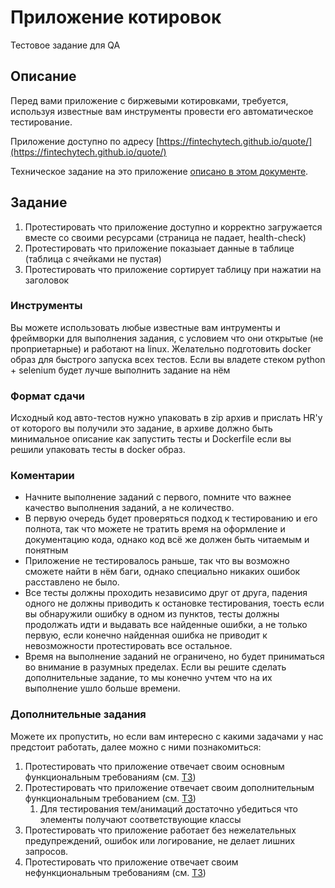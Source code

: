 # Приложение котировок

Тестовое задание для QA

## Описание

Перед вами приложение с биржевыми котировками, требуется, используя известные вам инструменты провести его автоматическое тестирование.

Приложение доступно по адресу [https://fintechytech.github.io/quote/](https://fintechytech.github.io/quote/)

Техническое задание на это приложение [описано в этом документе](Requirements.md).

## Задание


1. Протестировать что приложение доступно и корректно загружается вместе со своими ресурсами (страница не падает, health-check)
2. Протестировать что приложение показыает данные в таблице (таблица с ячейками не пустая)
3. Протестировать что приложение сортирует таблицу при нажатии на заголовок




### Инструменты

Вы можете использовать любые известные вам интрументы и фреймворки для выполнения задания, с условием что они открытые (не проприетарные) и работают на linux.
Желательно подготовить docker образ для быстрого запуска всех тестов. Если вы владете стеком python + selenium будет лучше выполнить задание на нём

### Формат сдачи

Исходный код авто-тестов нужно упаковать в zip архив и прислать HR'у от которого вы получили это задание, в архиве должно быть минимальное описание как запустить тесты и Dockerfile если вы решили упаковать тесты в docker образ.

### Коментарии

* Начните выполнение заданий с первого, помните что важнее качество выполнения заданий, а не количество. 
* В первую очередь будет проверяться подход к тестированию и его полнота, так что можете не тратить время на оформление и документацию кода, однако код всё же должен быть читаемым и понятным
* Приложение не тестировалось раньше, так что вы возможно сможете найти в нём баги, однако специально никаких ошибок расставлено не было.
* Все тесты должны проходить независимо друг от друга, падения одного не должны приводить к остановке тестирования, тоесть если вы обнаружили ошибку в одном из пунктов, тесты должны продолжать идти и выдавать все найденные ошибки, а не только первую, если конечно найденная ошибка не приводит к невозможности протестировать все остальное.
* Время на выполнение заданий не ограничено, но будет приниматься во внимание в разумных пределах. Если вы решите сделать дополнительные задание, то мы конечно учтем что на их выполнение ушло больше времени.

### Дополнительные задания

Можете их пропустить, но если вам интересно с какими задачами у нас предстоит работать, далее можно с ними познакомиться:

1. Протестировать что приложение отвечает своим основным функциональным требованиям (см. [ТЗ](Requirements.md#функциональные-требования))
2. Протестировать что приложение отвечает своим дополнительным функциональным требованием (см. [ТЗ](Requirements.md#функциональные-требования))
    1. Для тестирования тем/анимаций достаточно убедиться что элементы получают соответствующие классы
4. Протестировать что приложение работает без нежелательных предупреждений, ошибок или логирование, не делает лишних запросов.
5. Протестировать что приложение отвечает своим нефункциональным требованиям (см. [ТЗ](Requirements.md#нефункциональные-требования))


